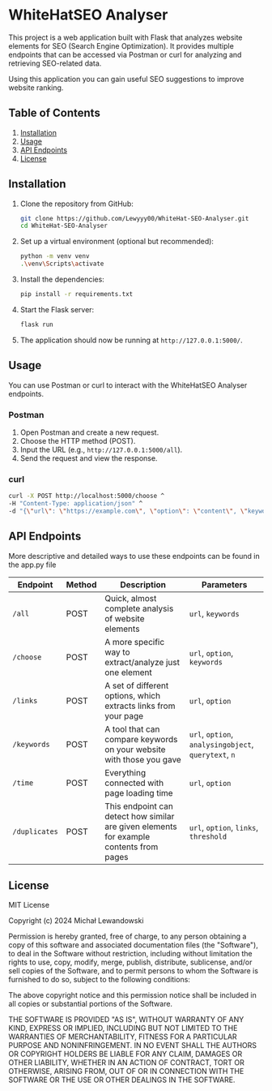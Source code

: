# WhiteHatSEO Analyser

This project is a web application built with Flask that analyzes website elements for SEO (Search Engine Optimization). It provides multiple endpoints that can be accessed via Postman or curl for analyzing and retrieving SEO-related data. 

Using this application you can gain useful SEO suggestions to improve website ranking.

## Table of Contents

1. [Installation](#installation)
2. [Usage](#usage)
3. [API Endpoints](#api-endpoints)
4. [License](#license)

## Installation

1. Clone the repository from GitHub:
    ```bash
    git clone https://github.com/Lewyyy00/WhiteHat-SEO-Analyser.git
    cd WhiteHat-SEO-Analyser
    ```

2. Set up a virtual environment (optional but recommended):
    ```bash
    python -m venv venv
    .\venv\Scripts\activate
    ```

3. Install the dependencies:
    ```bash
    pip install -r requirements.txt
    ```

4. Start the Flask server:
    ```bash
    flask run
    ```

5. The application should now be running at `http://127.0.0.1:5000/`.

## Usage

You can use Postman or curl to interact with the WhiteHatSEO Analyser endpoints.

### Postman

1. Open Postman and create a new request.
2. Choose the HTTP method (POST).
3. Input the URL (e.g., `http://127.0.0.1:5000/all`).
4. Send the request and view the response.

### curl

```bash
curl -X POST http://localhost:5000/choose ^
-H "Content-Type: application/json" ^
-d "{\"url\": \"https://example.com\", \"option\": \"content\", \"keywords\": \"example keyword\"}"
```

## API Endpoints

More descriptive and detailed ways to use these endpoints can be found in the app.py file

| Endpoint       | Method | Description                       | Parameters   |
|----------------|--------|-----------------------------------|--------------|
| `/all`     | POST   | Quick, almost complete analysis of website elements | `url`, `keywords`|
| `/choose`  | POST   | A more specific way to extract/analyze just one element                | `url`, `option`, `keywords` |
| `/links` | POST | A set of different options, which extracts links from your page  | `url`, `option` |
| `/keywords`     | POST   | A tool that can compare keywords on your website with those you gave | `url`, `option`, `analysingobject`, `querytext`, `n` |
| `/time`  | POST   | Everything connected with page loading time               | `url`, `option` |
| `/duplicates` | POST | This endpoint can detect how similar are given elements for example contents from pages| `url`, `option`, `links`, `threshold` |

## License
MIT License

Copyright (c) 2024 Michał Lewandowski

Permission is hereby granted, free of charge, to any person obtaining a copy
of this software and associated documentation files (the "Software"), to deal
in the Software without restriction, including without limitation the rights
to use, copy, modify, merge, publish, distribute, sublicense, and/or sell
copies of the Software, and to permit persons to whom the Software is
furnished to do so, subject to the following conditions:

The above copyright notice and this permission notice shall be included in all
copies or substantial portions of the Software.

THE SOFTWARE IS PROVIDED "AS IS", WITHOUT WARRANTY OF ANY KIND, EXPRESS OR
IMPLIED, INCLUDING BUT NOT LIMITED TO THE WARRANTIES OF MERCHANTABILITY,
FITNESS FOR A PARTICULAR PURPOSE AND NONINFRINGEMENT. IN NO EVENT SHALL THE
AUTHORS OR COPYRIGHT HOLDERS BE LIABLE FOR ANY CLAIM, DAMAGES OR OTHER
LIABILITY, WHETHER IN AN ACTION OF CONTRACT, TORT OR OTHERWISE, ARISING FROM,
OUT OF OR IN CONNECTION WITH THE SOFTWARE OR THE USE OR OTHER DEALINGS IN THE
SOFTWARE.